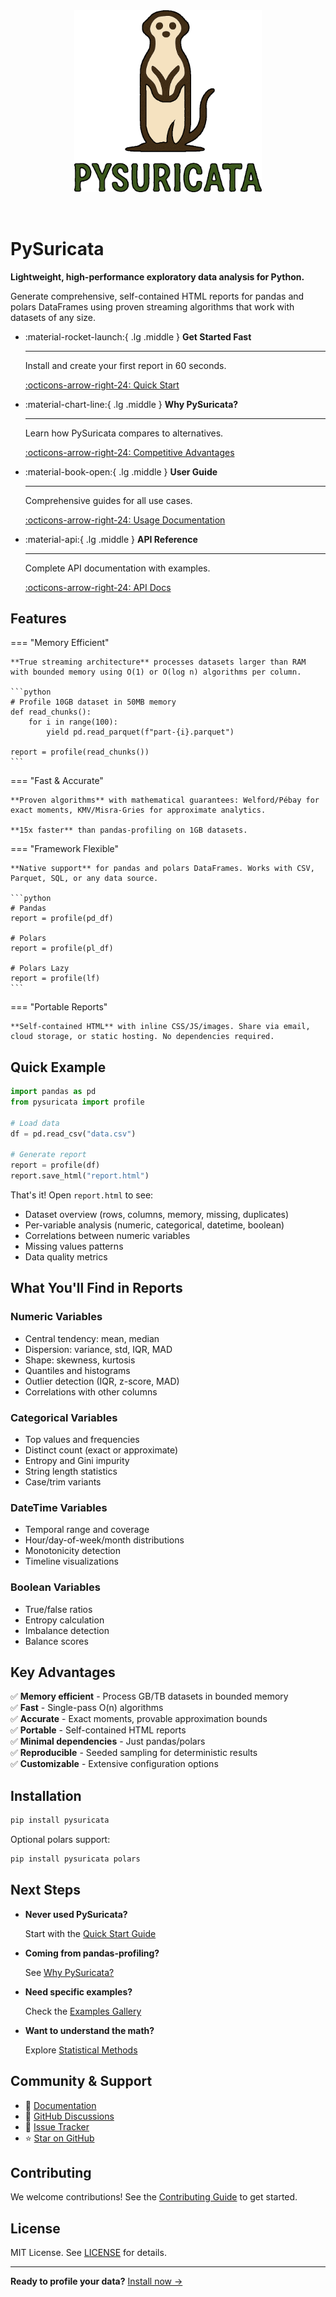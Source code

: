 <div align="center">
  <img src="assets/logo_suricata_transparent.png" alt="PySuricata Logo" width="300" style="margin: 2rem 0;">
</div>

# PySuricata

**Lightweight, high-performance exploratory data analysis for Python.**

Generate comprehensive, self-contained HTML reports for pandas and polars DataFrames using proven streaming algorithms that work with datasets of any size.

<div class="grid cards" markdown>

-   :material-rocket-launch:{ .lg .middle } **Get Started Fast**

    ---

    Install and create your first report in 60 seconds.

    [:octicons-arrow-right-24: Quick Start](quickstart.md)

-   :material-chart-line:{ .lg .middle } **Why PySuricata?**

    ---

    Learn how PySuricata compares to alternatives.

    [:octicons-arrow-right-24: Competitive Advantages](why-pysuricata.md)

-   :material-book-open:{ .lg .middle } **User Guide**

    ---

    Comprehensive guides for all use cases.

    [:octicons-arrow-right-24: Usage Documentation](usage.md)

-   :material-api:{ .lg .middle } **API Reference**

    ---

    Complete API documentation with examples.

    [:octicons-arrow-right-24: API Docs](api.md)

</div>

## Features

<div class="grid" markdown>

=== "Memory Efficient"

    **True streaming architecture** processes datasets larger than RAM with bounded memory using O(1) or O(log n) algorithms per column.

    ```python
    # Profile 10GB dataset in 50MB memory
    def read_chunks():
        for i in range(100):
            yield pd.read_parquet(f"part-{i}.parquet")
    
    report = profile(read_chunks())
    ```

=== "Fast & Accurate"

    **Proven algorithms** with mathematical guarantees: Welford/Pébay for exact moments, KMV/Misra-Gries for approximate analytics.

    **15x faster** than pandas-profiling on 1GB datasets.

=== "Framework Flexible"

    **Native support** for pandas and polars DataFrames. Works with CSV, Parquet, SQL, or any data source.

    ```python
    # Pandas
    report = profile(pd_df)
    
    # Polars
    report = profile(pl_df)
    
    # Polars Lazy
    report = profile(lf)
    ```

=== "Portable Reports"

    **Self-contained HTML** with inline CSS/JS/images. Share via email, cloud storage, or static hosting. No dependencies required.

</div>

## Quick Example

```python
import pandas as pd
from pysuricata import profile

# Load data
df = pd.read_csv("data.csv")

# Generate report
report = profile(df)
report.save_html("report.html")
```

That's it! Open `report.html` to see:

- Dataset overview (rows, columns, memory, missing, duplicates)
- Per-variable analysis (numeric, categorical, datetime, boolean)
- Correlations between numeric variables  
- Missing values patterns
- Data quality metrics

## What You'll Find in Reports

### Numeric Variables
- Central tendency: mean, median
- Dispersion: variance, std, IQR, MAD
- Shape: skewness, kurtosis
- Quantiles and histograms
- Outlier detection (IQR, z-score, MAD)
- Correlations with other columns

### Categorical Variables
- Top values and frequencies
- Distinct count (exact or approximate)
- Entropy and Gini impurity
- String length statistics
- Case/trim variants

### DateTime Variables
- Temporal range and coverage
- Hour/day-of-week/month distributions
- Monotonicity detection
- Timeline visualizations

### Boolean Variables
- True/false ratios
- Entropy calculation
- Imbalance detection
- Balance scores

## Key Advantages

✅ **Memory efficient** - Process GB/TB datasets in bounded memory  
✅ **Fast** - Single-pass O(n) algorithms  
✅ **Accurate** - Exact moments, provable approximation bounds  
✅ **Portable** - Self-contained HTML reports  
✅ **Minimal dependencies** - Just pandas/polars  
✅ **Reproducible** - Seeded sampling for deterministic results  
✅ **Customizable** - Extensive configuration options  

## Installation

```bash
pip install pysuricata
```

Optional polars support:

```bash
pip install pysuricata polars
```

## Next Steps

<div class="grid cards" markdown>

-   **Never used PySuricata?**

    Start with the [Quick Start Guide](quickstart.md)

-   **Coming from pandas-profiling?**

    See [Why PySuricata?](why-pysuricata.md)

-   **Need specific examples?**

    Check the [Examples Gallery](examples.md)

-   **Want to understand the math?**

    Explore [Statistical Methods](stats/overview.md)

</div>

## Community & Support

- 📖 [Documentation](https://alvarodiez20.github.io/pysuricata/)
- 💬 [GitHub Discussions](https://github.com/alvarodiez20/pysuricata/discussions)
- 🐛 [Issue Tracker](https://github.com/alvarodiez20/pysuricata/issues)
- ⭐ [Star on GitHub](https://github.com/alvarodiez20/pysuricata)

## Contributing

We welcome contributions! See the [Contributing Guide](contributing.md) to get started.

## License

MIT License. See [LICENSE](https://github.com/alvarodiez20/pysuricata/blob/main/LICENSE) for details.

---

**Ready to profile your data?** [Install now →](install.md)
